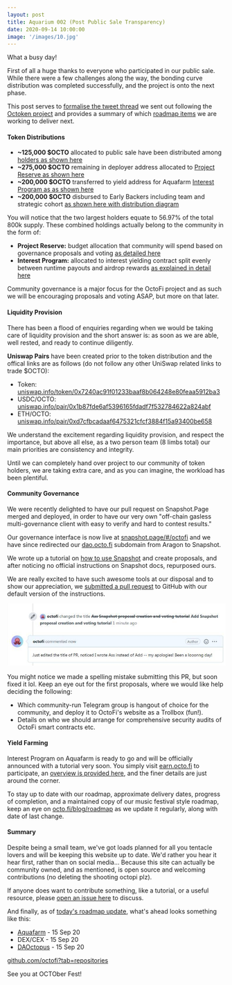 ```yaml
---
layout: post
title: Aquarium 002 (Post Public Sale Transparency)
date: 2020-09-14 10:00:00
image: '/images/10.jpg'
---
```


What a busy day!

First of all a huge thanks to everyone who participated in our public sale. While there were a few challenges along the way, the bonding curve distribution was completed successfully, and the project is onto the next phase. 

This post serves to [formalise the tweet thread](https://twitter.com/octofinance/status/1305329689804681217?s=20) we sent out following the [Octoken project](/project/token) and provides a summary of which [roadmap items](/blog/roadmap) we are working to deliver next.

#### Token Distributions

- **~125,000 $OCTO** allocated to public sale have been distributed among [holders as shown here](https://etherscan.io/token/0x7240ac91f01233baaf8b064248e80feaa5912ba3#balances) 
- **~275,000 $OCTO** remaining in deployer address allocated to [Project Reserve as shown here](https://etherscan.io/token/0x7240aC91f01233BaAf8b064248E80feaA5912BA3?a=0xd06777d9b02f677214073cc3c5338904cba7894a)
- **~200,000 $OCTO** transferred to yield address for Aquafarm [Interest Program as as shown here](https://etherscan.io/tx/0x4276dd25f6e24c9959c4beda09a5f487772019d2c94fd516947562bf3d2d202e)
- **~200,000 $OCTO** disbursed to Early Backers including team and strategic cohort [as shown here with distribution diagram](https://etherscan.io/token/tokenholderchart/0x7240ac91f01233baaf8b064248e80feaa5912ba3)

You will notice that the two largest holders equate to 56.97% of the total 800k supply. These combined holdings actually belong to the community in the form of:

- **Project Reserve:** budget allocation that community will spend based on governance proposals and voting [as detailed here](https://octo.fi/blog/project-reserve)
- **Interest Program:** allocated to interest yielding contract split evenly between runtime payouts and airdrop rewards [as explained in detail here](https://octo.fi/blog/interest-pool)

Community governance is a major focus for the OctoFi project and as such we will be encouraging proposals and voting ASAP, but more on that later.

#### Liquidity Provision

There has been a flood of enquiries regarding when we would be taking care of liquidity provision and the short answer is: as soon as we are able, well rested, and ready to continue diligently.

**Uniswap Pairs** have been created prior to the token distribution and the offical links are as follows (do not follow any other UniSwap related links to trade $OCTO):

- Token: [uniswap.info/token/0x7240ac91f01233baaf8b064248e80feaa5912ba3](https://uniswap.info/token/0x7240ac91f01233baaf8b064248e80feaa5912ba3)
- USDC/OCTO: [uniswap.info/pair/0x1b87fde6af5396165fdadf7f532784622a824abf](https://uniswap.info/pair/0x1b87fde6af5396165fdadf7f532784622a824abf)
- ETH/OCTO: [uniswap.info/pair/0xd7cfbcadaaf6475321cfcf3884f15a93400be658](https://uniswap.info/pair/0xd7cfbcadaaf6475321cfcf3884f15a93400be658)

We understand the excitement regarding liquidity provision, and respect the importance, but above all else, as a two person team (8 limbs total) our main priorities are consistency and integrity. 

Until we can completely hand over project to our community of token holders, we are taking extra care, and as you can imagine, the workload has been plentiful. 

#### Community Governance

We were recently delighted to have our pull request on Snapshot.Page merged and deployed, in order to have our very own "off-chain gasless multi-governance client with easy to verify and hard to contest results."

Our governance interface is now live at [snapshot.page/#/octofi](https://snapshot.page/#/octofi) and we have since redirected our [dao.octo.fi](https://dao.octo.fi) subdomain from Aragon to Snapshot.

We wrote up a tutorial on [how to use Snapshot](https://octo.fi/blog/snapshot-tutorial) and create proposals, and after noticing no official instructions on Snapshot docs, repurposed ours. 

We are really excited to have such awesome tools at our disposal and to show our appreciation, we [submitted a pull request](https://github.com/bonustrack/snapshot-docs/pull/1) to GitHub with our default version of the instructions.

![](/images/13-1.jpg)

You might notice we made a spelling mistake submitting this PR, but soon fixed it lol. Keep an eye out for the first proposals, where we would like help deciding the following:

- Which community-run Telegram group is hangout of choice for the community, and deploy it to OctoFi's website as a Trollbox (fun!).
- Details on who we should arrange for comprehensive security audits of OctoFi smart contracts etc.


#### Yield Farming

Interest Program on Aquafarm is ready to go and will be officially announced with a tutorial very soon. You simply visit [earn.octo.fi](https://earn.octo.fi) to participate, an [overview is provided here](/project/aquafarm), and the finer details are just around the corner.

To stay up to date with our roadmap, approximate delivery dates, progress of completion, and a maintained copy of our music festival style roadmap, keep an eye on [octo.fi/blog/roadmap](https://octo.fi/blog/roadmap) as we update it regularly, along with date of last change.

#### Summary

Despite being a small team, we've got loads planned for all you tentacle lovers and will be keeping this website up to date. We'd rather you hear it hear first, rather than on social media... Because this site can actually be community owned, and as mentioned, is open source and welcoming contributions (no deleting the shooting octopi plz).

If anyone does want to contribute something, like a tutorial, or a useful resource, please [open an issue here](https://github.com/octofi/octofidotcom/issues) to discuss.

And finally, as of [today's roadmap update](/blog/roadmap), what's ahead looks something like this:

- [Aquafarm](/project/aquafarm) - 15 Sep 20
- DEX/CEX - 15 Sep 20
- [DAOctopus](https://dao.octo.fi) - 15 Sep 20

[github.com/octofi?tab=repositories](https://github.com/octofi?tab=repositories)

See you at OCTOber Fest!
